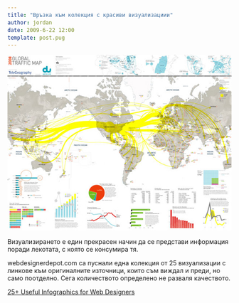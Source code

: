 ```yaml
---
title: "Връзка към колекция с красиви визуализациии"
author: jordan
date: 2009-6-22 12:00
template: post.pug
---
```


![](globaltrafficmap.jpg)

Визуализирането е един прекрасен начин да се представи информация поради
лекотата, с която се консумира тя.

webdesignerdepot.com са пуснали една колекция от 25 визуализации с
линкове към оригиналните източници, които съм виждал и преди, но само
поотделно. Сега количеството определено не разваля качеството.

[25+ Useful Infographics for Web
Designers](http://www.webdesignerdepot.com/2009/06/25-useful-infographics-for-web-designers/)

